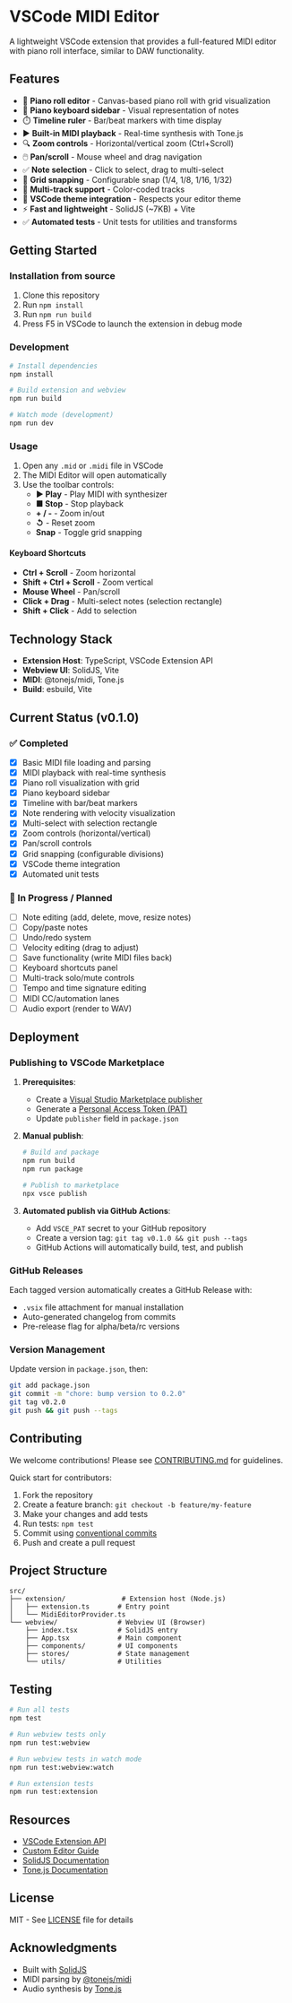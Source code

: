 # VSCode MIDI Editor

A lightweight VSCode extension that provides a full-featured MIDI editor with piano roll interface, similar to DAW functionality.

## Features

- 🎹 **Piano roll editor** - Canvas-based piano roll with grid visualization
- 🎼 **Piano keyboard sidebar** - Visual representation of notes
- ⏱️ **Timeline ruler** - Bar/beat markers with time display
- ▶️ **Built-in MIDI playback** - Real-time synthesis with Tone.js
- 🔍 **Zoom controls** - Horizontal/vertical zoom (Ctrl+Scroll)
- 🖱️ **Pan/scroll** - Mouse wheel and drag navigation
- ✅ **Note selection** - Click to select, drag to multi-select
- 📐 **Grid snapping** - Configurable snap (1/4, 1/8, 1/16, 1/32)
- 🎵 **Multi-track support** - Color-coded tracks
- 🎨 **VSCode theme integration** - Respects your editor theme
- ⚡ **Fast and lightweight** - SolidJS (~7KB) + Vite
- ✅ **Automated tests** - Unit tests for utilities and transforms

## Getting Started

### Installation from source

1. Clone this repository
2. Run `npm install`
3. Run `npm run build`
4. Press F5 in VSCode to launch the extension in debug mode

### Development

```bash
# Install dependencies
npm install

# Build extension and webview
npm run build

# Watch mode (development)
npm run dev
```

### Usage

1. Open any `.mid` or `.midi` file in VSCode
2. The MIDI Editor will open automatically
3. Use the toolbar controls:
   - **▶ Play** - Play MIDI with synthesizer
   - **■ Stop** - Stop playback
   - **+ / -** - Zoom in/out
   - **↺** - Reset zoom
   - **Snap** - Toggle grid snapping

#### Keyboard Shortcuts

- **Ctrl + Scroll** - Zoom horizontal
- **Shift + Ctrl + Scroll** - Zoom vertical
- **Mouse Wheel** - Pan/scroll
- **Click + Drag** - Multi-select notes (selection rectangle)
- **Shift + Click** - Add to selection

## Technology Stack

- **Extension Host**: TypeScript, VSCode Extension API
- **Webview UI**: SolidJS, Vite
- **MIDI**: @tonejs/midi, Tone.js
- **Build**: esbuild, Vite

## Current Status (v0.1.0)

### ✅ Completed
- [x] Basic MIDI file loading and parsing
- [x] MIDI playback with real-time synthesis
- [x] Piano roll visualization with grid
- [x] Piano keyboard sidebar
- [x] Timeline with bar/beat markers
- [x] Note rendering with velocity visualization
- [x] Multi-select with selection rectangle
- [x] Zoom controls (horizontal/vertical)
- [x] Pan/scroll controls
- [x] Grid snapping (configurable divisions)
- [x] VSCode theme integration
- [x] Automated unit tests

### 🚧 In Progress / Planned
- [ ] Note editing (add, delete, move, resize notes)
- [ ] Copy/paste notes
- [ ] Undo/redo system
- [ ] Velocity editing (drag to adjust)
- [ ] Save functionality (write MIDI files back)
- [ ] Keyboard shortcuts panel
- [ ] Multi-track solo/mute controls
- [ ] Tempo and time signature editing
- [ ] MIDI CC/automation lanes
- [ ] Audio export (render to WAV)

## Deployment

### Publishing to VSCode Marketplace

1. **Prerequisites**:
   - Create a [Visual Studio Marketplace publisher](https://marketplace.visualstudio.com/manage)
   - Generate a [Personal Access Token (PAT)](https://code.visualstudio.com/api/working-with-extensions/publishing-extension#get-a-personal-access-token)
   - Update `publisher` field in `package.json`

2. **Manual publish**:
   ```bash
   # Build and package
   npm run build
   npm run package

   # Publish to marketplace
   npx vsce publish
   ```

3. **Automated publish via GitHub Actions**:
   - Add `VSCE_PAT` secret to your GitHub repository
   - Create a version tag: `git tag v0.1.0 && git push --tags`
   - GitHub Actions will automatically build, test, and publish

### GitHub Releases

Each tagged version automatically creates a GitHub Release with:
- `.vsix` file attachment for manual installation
- Auto-generated changelog from commits
- Pre-release flag for alpha/beta/rc versions

### Version Management

Update version in `package.json`, then:
```bash
git add package.json
git commit -m "chore: bump version to 0.2.0"
git tag v0.2.0
git push && git push --tags
```

## Contributing

We welcome contributions! Please see [CONTRIBUTING.md](CONTRIBUTING.md) for guidelines.

Quick start for contributors:
1. Fork the repository
2. Create a feature branch: `git checkout -b feature/my-feature`
3. Make your changes and add tests
4. Run tests: `npm test`
5. Commit using [conventional commits](https://www.conventionalcommits.org/)
6. Push and create a pull request

## Project Structure

```
src/
├── extension/              # Extension host (Node.js)
│   ├── extension.ts       # Entry point
│   └── MidiEditorProvider.ts
└── webview/               # Webview UI (Browser)
    ├── index.tsx          # SolidJS entry
    ├── App.tsx            # Main component
    ├── components/        # UI components
    ├── stores/            # State management
    └── utils/             # Utilities
```

## Testing

```bash
# Run all tests
npm test

# Run webview tests only
npm run test:webview

# Run webview tests in watch mode
npm run test:webview:watch

# Run extension tests
npm run test:extension
```

## Resources

- [VSCode Extension API](https://code.visualstudio.com/api)
- [Custom Editor Guide](https://code.visualstudio.com/api/extension-guides/custom-editors)
- [SolidJS Documentation](https://www.solidjs.com/)
- [Tone.js Documentation](https://tonejs.github.io/)

## License

MIT - See [LICENSE](LICENSE) file for details

## Acknowledgments

- Built with [SolidJS](https://www.solidjs.com/)
- MIDI parsing by [@tonejs/midi](https://github.com/Tonejs/Midi)
- Audio synthesis by [Tone.js](https://tonejs.github.io/)
